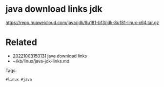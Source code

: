 # java download links jdk
https://repo.huaweicloud.com/java/jdk/8u181-b13/jdk-8u181-linux-x64.tar.gz

# Related

- [20221003150131](/zet/20221003150131/README.md) java download links
- ~/kb/linux/java-jdk-links.md

Tags:

    #linux #java 
